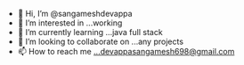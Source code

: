 - 👋 Hi, I’m @sangameshdevappa
- 👀 I’m interested in ...working
- 🌱 I’m currently learning ...java full stack
- 💞️ I’m looking to collaborate on ...any projects
- 📫 How to reach me ...devappasangamesh698@gmail.com

<!---
sangameshdevappa/sangameshdevappa is a ✨ special ✨ repository because its `README.md` (this file) appears on your GitHub profile.
You can click the Preview link to take a look at your changes.
--->
